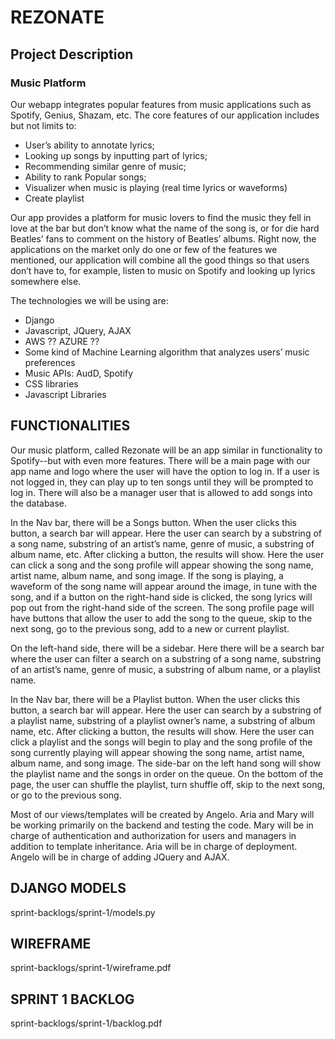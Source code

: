 
# REZONATE

## Project Description

### Music Platform

Our webapp integrates popular features from music applications such as Spotify, Genius, Shazam, etc.  The core features of our application includes but not limits to:

* User’s ability to annotate lyrics;
* Looking up songs by inputting part of lyrics;
* Recommending similar genre of music;
* Ability to rank Popular songs;
* Visualizer when music is playing (real time lyrics or waveforms)
* Create playlist

Our app provides a platform for music lovers to find the music they fell in love at the bar but don’t know what the name of the song is, or for die hard Beatles’ fans to comment on the history of Beatles’ albums. Right now, the applications on the market only do one or few of the features we mentioned, our application will combine all the good things so that users don’t have to, for example, listen to music on Spotify and looking up lyrics somewhere else.

The technologies we will be using are:
- Django
- Javascript, JQuery, AJAX
- AWS ?? AZURE ??
- Some kind of Machine Learning algorithm that analyzes users’ music preferences
- Music APIs: AudD, Spotify
- CSS libraries
- Javascript Libraries

## FUNCTIONALITIES

Our music platform, called Rezonate will be an app similar in functionality to Spotify--but with even more features. There will be a main page with our app name and logo where the user will have the option to log in. If a user is not logged in, they can play up to ten songs until they will be prompted to log in. There will also be a manager user that is allowed to add songs into the database.

In the Nav bar, there will be a Songs button. When the user clicks this button, a search bar will appear. Here the user can search by a substring of a song name, substring of an artist’s name, genre of music, a substring of album name, etc. After clicking a button, the results will show. Here the user can click a song and the song profile will appear showing the song name, artist name, album name, and song image. If the song is playing, a waveform of the song name will appear around the image, in tune with the song, and if a button on the right-hand side is clicked, the song lyrics will pop out from the right-hand side of the screen. The song profile page will have buttons that allow the user to add the song to the queue, skip to the next song, go to the previous song, add to a new or current playlist.

On the left-hand side, there will be a sidebar. Here there will be a search bar where the user can filter a search on a substring of a song name, substring of an artist’s name, genre of music, a substring of album name, or a playlist name.

In the Nav bar, there will be a Playlist button. When the user clicks this button, a search bar will appear. Here the user can search by a substring of a playlist name, substring of a playlist owner’s name, a substring of album name, etc. After clicking a button, the results will show. Here the user can click a playlist and the songs will begin to play and the song profile of the song currently playing will appear showing the song name, artist name, album name, and song image. The side-bar on the left hand song will show the playlist name and the songs in order on the queue. On the bottom of the page, the user can shuffle the playlist, turn shuffle off, skip to the next song, or go to the previous song.

Most of our views/templates will be created by Angelo. Aria and Mary will be working primarily on the backend and testing the code. Mary will be in charge of authentication and authorization for users and managers in addition to template inheritance. Aria will be in charge of deployment. Angelo will be in charge of adding JQuery and AJAX.

## DJANGO MODELS

sprint-backlogs/sprint-1/models.py

## WIREFRAME

sprint-backlogs/sprint-1/wireframe.pdf

## SPRINT 1 BACKLOG

sprint-backlogs/sprint-1/backlog.pdf
